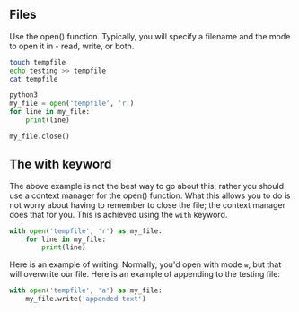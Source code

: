 ## Files
Use the open() function. Typically, you will specify a filename and the mode to open it in - read, write, or both.

```bash
touch tempfile
echo testing >> tempfile
cat tempfile
```

```python
python3
my_file = open('tempfile', 'r')
for line in my_file:
    print(line)

my_file.close()
```

## The with keyword
The above example is not the best way to go about this; rather you should use a context manager for the open() function. What this allows you to do is not worry about having to remember to close the file; the context manager does that for you. This is achieved using the `with` keyword.

```python
with open('tempfile', 'r') as my_file:
    for line in my_file:
        print(line)
```

Here is an example of writing. Normally, you'd open with mode `w`, but that will overwrite our file. Here is an example of appending to the testing file:

```python
with open('tempfile', 'a') as my_file:
    my_file.write('appended text')
```
